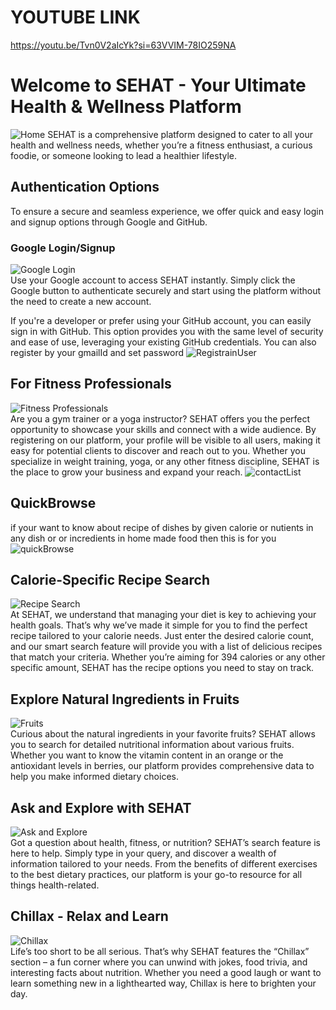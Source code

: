 # YOUTUBE LINK
https://youtu.be/Tvn0V2aIcYk?si=63VVIM-78IO259NA
# Welcome to SEHAT - Your Ultimate Health & Wellness Platform
![Home](home.png)
SEHAT is a comprehensive platform designed to cater to all your health and wellness needs, whether you’re a fitness enthusiast, a curious foodie, or someone looking to lead a healthier lifestyle.

## Authentication Options

To ensure a secure and seamless experience, we offer quick and easy login and signup options through Google and GitHub.

### Google Login/Signup
![Google Login](Login.png)  
Use your Google account to access SEHAT instantly. Simply click the Google button to authenticate securely and start using the platform without the need to create a new account.

If you're a developer or prefer using your GitHub account, you can easily sign in with GitHub. This option provides you with the same level of security and ease of use, leveraging your existing GitHub credentials.
You can also register by your gmailId and set password
![RegistrainUser](registerUser.png)
## For Fitness Professionals
![Fitness Professionals](register.png)  
Are you a gym trainer or a yoga instructor? SEHAT offers you the perfect opportunity to showcase your skills and connect with a wide audience. By registering on our platform, your profile will be visible to all users, making it easy for potential clients to discover and reach out to you. Whether you specialize in weight training, yoga, or any other fitness discipline, SEHAT is the place to grow your business and expand your reach.
![contactList](contactlist.png)
## QuickBrowse 
if your want to know about recipe of dishes by given calorie or nutients in any dish or or incredients in home made food then this is for you
![quickBrowse](QuickBrowse.png)
## Calorie-Specific Recipe Search
![Recipe Search](recipeByCal.png)  
At SEHAT, we understand that managing your diet is key to achieving your health goals. That’s why we’ve made it simple for you to find the perfect recipe tailored to your calorie needs. Just enter the desired calorie count, and our smart search feature will provide you with a list of delicious recipes that match your criteria. Whether you’re aiming for 394 calories or any other specific amount, SEHAT has the recipe options you need to stay on track.

## Explore Natural Ingredients in Fruits
![Fruits](nutrient.png)  
Curious about the natural ingredients in your favorite fruits? SEHAT allows you to search for detailed nutritional information about various fruits. Whether you want to know the vitamin content in an orange or the antioxidant levels in berries, our platform provides comprehensive data to help you make informed dietary choices.

## Ask and Explore with SEHAT
![Ask and Explore](message.png)  
Got a question about health, fitness, or nutrition? SEHAT’s search feature is here to help. Simply type in your query, and discover a wealth of information tailored to your needs. From the benefits of different exercises to the best dietary practices, our platform is your go-to resource for all things health-related.

## Chillax - Relax and Learn
![Chillax](chillax.png)  
Life’s too short to be all serious. That’s why SEHAT features the “Chillax” section – a fun corner where you can unwind with jokes, food trivia, and interesting facts about nutrition. Whether you need a good laugh or want to learn something new in a lighthearted way, Chillax is here to brighten your day.

